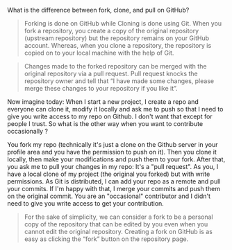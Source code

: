 What is the difference between fork, clone, and pull on GitHub?

> Forking is done on GitHub while Cloning is done using Git. When you fork a repository, you create a copy of the original repository (upstream repository) but the repository remains on your GitHub account. Whereas, when you clone a repository, the repository is copied on to your local machine with the help of Git.

> Changes made to the forked repository can be merged with the original repository via a pull request. Pull request knocks the repository owner and tell that “I have made some changes, please merge these changes to your repository if you like it”. 

Now imagine today: When I start a new project, I create a repo and everyone can clone it, modify it locally and ask me to push so that I need to give you write access to my repo on Github. I don't want that except for people I trust. So what is the other way when you want to contribute occasionally ?

You fork my repo (technically it's just a clone on the Github server in your profile area and you have the permission to push on it). Then you clone it locally, then make your modifications and push them to your fork. After that, you ask me to pull your changes in my repo: It's a "pull request". As you, I have a local clone of my project (the original you forked) but with write permissions. As Git is distributed, I can add your repo as a remote and pull your commits. If I'm happy with that, I merge your commits and push them on the original commit. You are an "occasional" contributor and I didn't need to give you write access to get your contribution.

> For the sake of simplicity, we can consider a fork to be a personal copy of the repository that can be edited by you even when you cannot edit the original repository. Creating a fork on GitHub is as easy as clicking the “fork” button on the repository page.

